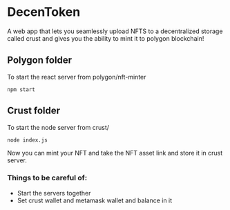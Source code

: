 # DecenToken

A web app that lets you seamlessly upload NFTS to a decentralized storage called crust and gives you the ability to mint it to polygon blockchain!

## Polygon folder

To start the react server from polygon/nft-minter

```
npm start
```

## Crust folder

To start the node server from crust/

```
node index.js
```

Now you can mint your NFT and take the NFT asset link and store it in crust server.

### Things to be careful of:

- Start the servers together
- Set crust wallet and metamask wallet and balance in it
